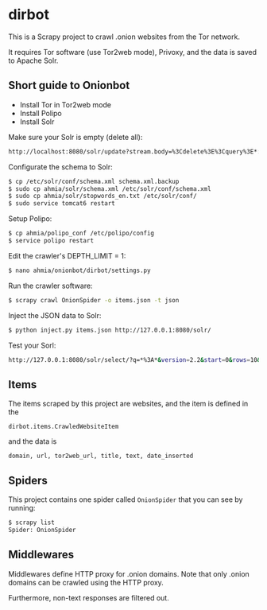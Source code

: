 dirbot
======

This is a Scrapy project to crawl .onion websites from the Tor network.

It requires Tor software (use Tor2web mode), Privoxy, and the data is saved to Apache Solr.

Short guide to Onionbot
-----------------------

- Install Tor in Tor2web mode
- Install Polipo
- Install Solr

Make sure your Solr is empty (delete all):

```sh
http://localhost:8080/solr/update?stream.body=%3Cdelete%3E%3Cquery%3E*:*%3C/query%3E%3C/delete%3E&commit=true
```

Configurate the schema to Solr:

```sh
$ cp /etc/solr/conf/schema.xml schema.xml.backup
$ sudo cp ahmia/solr/schema.xml /etc/solr/conf/schema.xml
$ sudo cp ahmia/solr/stopwords_en.txt /etc/solr/conf/
$ sudo service tomcat6 restart
```

Setup Polipo:

```sh
$ cp ahmia/polipo_conf /etc/polipo/config
$ service polipo restart
```

Edit the crawler's DEPTH_LIMIT = 1:

```sh
$ nano ahmia/onionbot/dirbot/settings.py
```

Run the crawler software:

```sh
$ scrapy crawl OnionSpider -o items.json -t json
```

Inject the JSON data to Solr:

```sh
$ python inject.py items.json http://127.0.0.1:8080/solr/
```

Test your Sorl:

```sh
http://127.0.0.1:8080/solr/select/?q=*%3A*&version=2.2&start=0&rows=10&indent=on
```

Items
-----

The items scraped by this project are websites, and the item is defined in the

```
dirbot.items.CrawledWebsiteItem
```

and the data is

```
domain, url, tor2web_url, title, text, date_inserted
```

Spiders
-------

This project contains one spider called `OnionSpider` that you can see by running:

```sh
$ scrapy list
Spider: OnionSpider
```

Middlewares
-----------

Middlewares define HTTP proxy for .onion domains. Note that only .onion domains can be crawled using the HTTP proxy.

Furthermore, non-text responses are filtered out.
